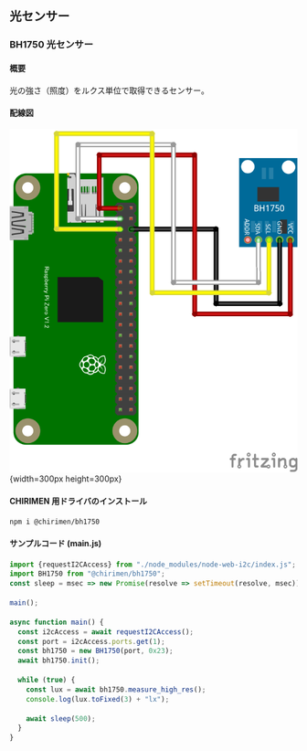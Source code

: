 ## 光センサー

### BH1750 光センサー

#### 概要

光の強さ（照度）をルクス単位で取得できるセンサー。

#### 配線図

![配線図](./schematic.png "schematic"){width=300px height=300px}

#### CHIRIMEN 用ドライバのインストール

```shell
npm i @chirimen/bh1750
```

#### サンプルコード (main.js)

```javascript
import {requestI2CAccess} from "./node_modules/node-web-i2c/index.js";
import BH1750 from "@chirimen/bh1750";
const sleep = msec => new Promise(resolve => setTimeout(resolve, msec));

main();

async function main() {
  const i2cAccess = await requestI2CAccess();
  const port = i2cAccess.ports.get(1);
  const bh1750 = new BH1750(port, 0x23);
  await bh1750.init();

  while (true) {
    const lux = await bh1750.measure_high_res();
    console.log(lux.toFixed(3) + "lx");

    await sleep(500);
  }
}
```
